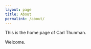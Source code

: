 ```yaml
---
layout: page
title: About
permalink: /about/
---
```

This is the home page of Carl Thunman.

Welcome.
